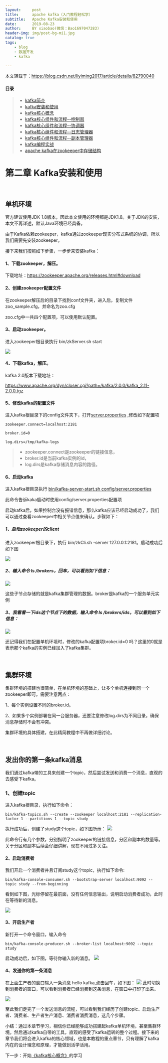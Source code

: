 ```yaml
---
layout:     post
title:      apache kafka（入门教程轻松学）
subtitle:   Apache Kafka安装和使用
date:       2019-08-23
author:     BY xiaobao(微信：Bao1697047283)
header-img: img/post-bg-mi1.jpg
catalog: true
tags:
    - blog
    - 数据开发
    - kafka
    
---
```



本文转载于：https://blog.csdn.net/liyiming2017/article/details/82790040


#### 目录
>* [kafka简介](https://lianxiaobao.github.io/2019/08/23/Apache-kafka%E7%AE%80%E4%BB%8B/)
>* [kafka安装和使用](https://lianxiaobao.github.io/2019/08/23/Apache-Kafka%E5%AE%89%E8%A3%85%E5%92%8C%E4%BD%BF%E7%94%A8/)
>* [kafka核心概念](https://lianxiaobao.github.io/2019/08/23/Apache-kafka%E6%A0%B8%E5%BF%83%E6%A6%82%E5%BF%B5/)
>* [kafka核心组件和流程--控制器](https://lianxiaobao.github.io/2019/08/23/Apache-kafka%E6%A0%B8%E5%BF%83%E6%A6%82%E5%BF%B5%E7%BB%84%E5%BB%BA%E5%92%8C%E6%B5%81%E7%A8%8B-%E6%8E%A7%E5%88%B6%E5%99%A8-%E8%AE%BE%E8%AE%A1-%E5%8E%9F%E7%90%86/)
>* [kafka核心组件和流程--协调器](https://lianxiaobao.github.io/2019/08/23/Apache-Kafka%E6%A0%B8%E5%BF%83%E7%BB%84%E4%BB%B6%E5%92%8C%E6%B5%81%E7%A8%8B-%E5%8D%8F%E8%B0%83%E5%99%A8(%E6%B6%88%E8%B4%B9%E8%80%85%E5%92%8C%E7%BB%84%E5%8D%8F%E8%B0%83%E5%99%A8)-%E8%AE%BE%E8%AE%A1-%E5%8E%9F%E7%90%86/)
>* [kafka核心组件和流程--日志管理器](https://lianxiaobao.github.io/2019/08/23/Apache-Kafka-%E6%A0%B8%E5%BF%83%E7%BB%84%E4%BB%B6%E5%92%8C%E6%B5%81%E7%A8%8B-%E6%97%A5%E5%BF%97%E7%AE%A1%E7%90%86%E5%99%A8-%E8%AE%BE%E8%AE%A1-%E5%8E%9F%E7%90%86/)
>* [kafka核心组件和流程--副本管理器](https://lianxiaobao.github.io/2019/08/23/Apache-Kafka-%E6%A0%B8%E5%BF%83%E7%BB%84%E4%BB%B6%E5%92%8C%E6%B5%81%E7%A8%8B-%E5%89%AF%E6%9C%AC%E7%AE%A1%E7%90%86%E5%99%A8-%E8%AE%BE%E8%AE%A1-%E5%8E%9F%E7%90%86/)
>* [kafka编程实战](https://lianxiaobao.github.io/2019/08/23/Apache-Kafka-%E7%BC%96%E7%A8%8B%E5%AE%9E%E6%88%98-java%E5%AE%A2%E6%88%B7%E7%AB%AF%E5%BC%80%E5%8F%91%E4%BE%8B%E5%AD%90/)
>* [apache kafka在zookeeper中存储结构](https://lianxiaobao.github.io/2019/08/19/kafka%E5%9C%A8zookeeper%E4%B8%AD%E7%9A%84%E5%AD%98%E5%82%A8%E7%BB%93%E6%9E%84/)



# 第二章 Kafka安装和使用
 

## 单机环境

官方建议使用JDK 1.8版本，因此本文使用的环境都是JDK1.8。关于JDK的安装，本文不再详述，默认Java环境已经具备。

由于Kafka依赖zookeeper，kafka通过zookeeper现实分布式系统的协调，所以我们需要先安装zookeeper。

接下来我们按照如下步骤，一步步来安装kafka：

#### 1、下载zookeeper，解压。

下载地址：<https://zookeeper.apache.org/releases.html#download>

#### 2、创建zookeeper配置文件

在zookeeper解压后的目录下找到conf文件夹，进入后，复制文件zoo_sample.cfg，并命名为zoo.cfg

zoo.cfg中一共四个配置项，可以使用默认配置。

#### 3、启动zookeeper。

进入zookeeper根目录执行 bin/zkServer.sh start

![](http://ww4.sinaimg.cn/large/006y8mN6ly1g68z67yr60j30w405sdis.jpg)

#### 4、下载kafka，解压。

kafka 2.0版本下载地址：

<https://www.apache.org/dyn/closer.cgi?path=/kafka/2.0.0/kafka_2.11-2.0.0.tgz>

#### 5、修改kafka的配置文件

进入kafka根目录下的config文件夹下，打开[server.properties]() ,修改如下配置项

	zookeeper.connect=localhost:2181

	broker.id=0

	log.dirs=/tmp/kafka-logs

>* zookeeper.connect是zookeeper的链接信息，
>* broker.id是当前kafka实例的id，
>* log.dirs是kafka存储消息内容的路径。

#### 6、启动kafka

进入kafka根目录执行 [bin/kafka-server-start.sh config/server.properties]()

此命令告诉kaka启动时使用config/server.properties配置项



启动kafka后，如果控制台没有报错信息，那么kafka应该已经启动成功了，我们可以通过查看zookeeper中相关节点值来确认。步骤如下：

##### 1、启动zookeeper的client

进入zookeeper根目录下，执行 bin/zkCli.sh -server 127.0.0.1:2181。启动成功后如下图

![](http://ww1.sinaimg.cn/large/006y8mN6ly1g68zexs63rj319001sgmj.jpg)

##### 2、输入命令 ls /brokers，回车，可以看到如下信息：

![](http://ww3.sinaimg.cn/large/006y8mN6ly1g68zg7dgezj30wo03ijt5.jpg)

这些子节点存储的就是kafka集群管理的数据。broker是kafka的一个服务单元实例

##### 3、我看看一下ids这个节点下的数据，输入命令 ls /brokers/ids，可以看到如下信息：

![](http://ww1.sinaimg.cn/large/006y8mN6ly1g68zgsr788j30wo02sgmg.jpg)

还记得我们在配置单机环境时，修改的kafka配置项broker.id=0 吗？这里的0就是表示那个kafka的实例已经加入了kafka集群。

 
## 集群环境
集群环境的搭建也很简单，在单机环境的基础上，让多个单机连接到同一个zookeeper即可。需要注意两点：

1、每个实例设置不同的broker.id。

2、如果多个实例部署在同一台服务器，还要注意修改log.dirs为不同目录，确保消息存储时不会有冲突。

集群环境的具体搭建，在此精简教程中不再做详细讨论。

 

## 发出你的第一条kafka消息
我们通过kafka带的工具来创建一个topic，然后尝试发送和消费一个消息，直观的去感受下kafka。

### 1、创建topic

进入kafka根目录，执行如下命令：

	bin/kafka-topics.sh --create --zookeeper localhost:2181 --replication-factor 1 --partitions 1 --topic study

执行成功后，创建了study这个topic，如下图所示：
![](http://ww2.sinaimg.cn/large/006y8mN6ly1g68zmx8kmfj31bg022ab9.jpg)


此命令行有几个参数，分别指明了zookeeper的链接信息，分区和副本的数量等。关于分区和副本后续会仔细讲解，现在不用过多关注。

#### 2、启动消费者

我们开启一个消费者并且订阅study这个topic，执行如下命令:

	bin/kafka-console-consumer.sh --bootstrap-server localhost:9092 --topic study --from-beginning

看到如下图，光标停留在最前面，没有任何信息输出，说明启动消费者成功，此时在等待新的消息。

![](http://ww3.sinaimg.cn/large/006y8mN6ly1g68zn9acqvj31b801kdgp.jpg)

#### 3、开启生产者

新打开一个命令窗口，输入命令

	bin/kafka-console-producer.sh --broker-list localhost:9092 --topic study

启动成功后，如下图，等待你输入新的消息。
![](http://ww1.sinaimg.cn/large/006y8mN6ly1g68zozsh67j31ba02m75o.jpg)


#### 4、发送你的第一条消息

在上面生产者的窗口输入一条消息 hello kafka,点击回车，如下图：
![](http://ww3.sinaimg.cn/large/006y8mN6ly1g68zpv1la0j31be03ejsv.jpg)
此时切换到消费者的窗口，可以看到消费者已经消费到这条消息，在窗口中打印了出来。

![](http://ww3.sinaimg.cn/large/006y8mN6ly1g68zqa3x2oj31b205c40r.jpg)

至此我们走完了一个发送消息的流程，可以看到我们经历了创建topic、启动生产者、消费者、生产者生产消息、消费者消费消息，这几个步骤。

小结：通过本章节学习，相信你已经能够成功搭建起kafka单机环境，甚至集群环境。然后通过kafka自带的工具，直观的感受了kafka运转的整个过程。接下来的章节我们将会进入kafka的核心领域，也是本教程的重点章节，只有理解了kafka内在的设计理念和原理，才能做到活学活用。

下一步：开始[《kafka核心概念》](https://lianxiaobao.github.io/2019/08/23/Apache-kafka%E6%A0%B8%E5%BF%83%E6%A6%82%E5%BF%B5/)的学习


